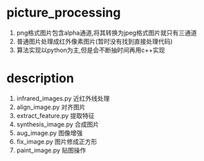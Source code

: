 # picture_processing
1. png格式图片包含alpha通道,将其转换为jpeg格式图片就只有三通道  
2. 普通图片处理成红外像素图片(暂时没有找到直接处理代码)  
3. 算法实现以python为主,但是会不断抽时间再用c++实现  

# description
1. infrared_images.py 近红外线处理  
2. align_image.py 对齐图片  
3. extract_feature.py 提取特征
4. synthesis_image.py 合成图片  
5. aug_image.py 图像增强 
6. fix_image.py  图片修成正方形 
7. paint_image.py 贴图操作 